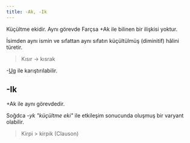 ```yaml
---
title: -Ak, -Ik
---
```

Küçültme ekidir. Aynı görevde Farçsa +Ak ile bilinen bir ilişkisi yoktur.

İsimden aynı ismin ve sıfattan aynı sıfatın küçültülmüş (diminitif) hâlini türetir.

> Kısır -> kısrak

-[Ug](/pt/-ekler/-Ug) ile karıştırılabilir.

## -Ik

+Ak ile aynı görevdedir.

Soğdca _-yk "küçültme eki"&#32;_ ile etkileşim sonucunda oluşmuş bir varyant olabilir.

> Kirpi > kirpik (Clauson)
